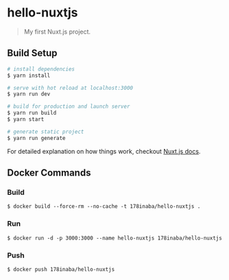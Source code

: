 # hello-nuxtjs

> My first Nuxt.js project.

## Build Setup

``` bash
# install dependencies
$ yarn install

# serve with hot reload at localhost:3000
$ yarn run dev

# build for production and launch server
$ yarn run build
$ yarn start

# generate static project
$ yarn run generate
```

For detailed explanation on how things work, checkout [Nuxt.js docs](https://nuxtjs.org).

## Docker Commands

### Build

```console
$ docker build --force-rm --no-cache -t 178inaba/hello-nuxtjs .
```

### Run

```console
$ docker run -d -p 3000:3000 --name hello-nuxtjs 178inaba/hello-nuxtjs
```

### Push

```console
$ docker push 178inaba/hello-nuxtjs
```
